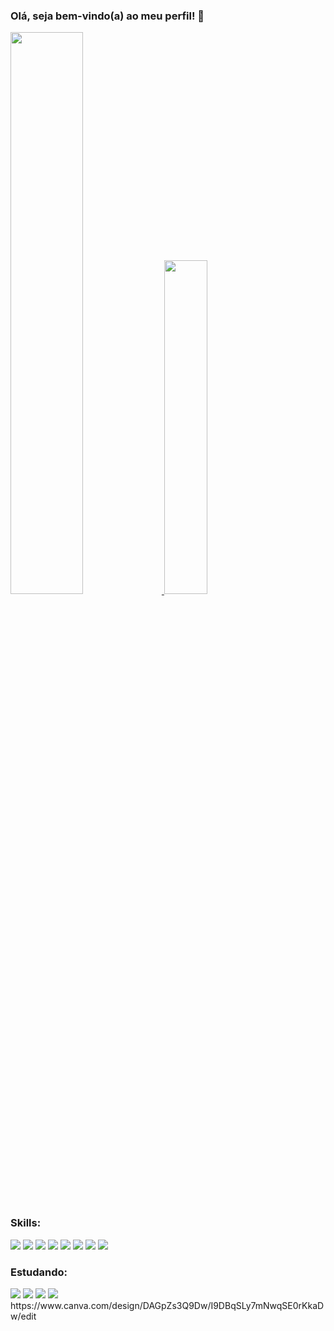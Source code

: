 ### Olá, seja bem-vindo(a) ao meu perfil! 👋

<a href="https://github.com/YuriEstevaoSales">
  <img width="48%" src="https://github-readme-stats.vercel.app/api?username=YuriEstevaoSales&theme=dark&show_icons=true" />
</a>
<a href="https://github.com/YuriEstevaoSales">
  <img width="37%" src="https://github-readme-stats.vercel.app/api/top-langs/?username=YuriEstevaoSales&theme=dark&layout=compact&langs_count=6" />
</a>

### Skills:
<div style="align: center">
  <img src="https://img.shields.io/badge/C-00599C?style=for-the-badge&logo=c&logoColor=white">
  <img src="https://img.shields.io/badge/C%2B%2B-00599C?style=for-the-badge&logo=c%2B%2B&logoColor=white">
  <img src="https://img.shields.io/badge/Java-ED8B00?style=for-the-badge&logo=openjdk&logoColor=white">
  <img src="https://img.shields.io/badge/HTML5-E34F26?style=for-the-badge&logo=html5&logoColor=white">
  <img src="https://img.shields.io/badge/CSS3-1572B6?style=for-the-badge&logo=css3&logoColor=white">
  <img src="https://img.shields.io/badge/JavaScript-F7DF1E?style=for-the-badge&logo=javascript&logoColor=black">
  <img src="https://img.shields.io/badge/TypeScript-007ACC?style=for-the-badge&logo=typescript&logoColor=white">
  <img src="https://img.shields.io/badge/React-20232A?style=for-the-badge&logo=react&logoColor=61DAFB">
</div>

### Estudando:
<div style="align: center">
  <img src="https://img.shields.io/badge/PHP-777BB4?style=for-the-badge&logo=php&logoColor=white">
  <img src="https://img.shields.io/badge/Bootstrap-563D7C?style=for-the-badge&logo=bootstrap&logoColor=white">
  <img src="https://img.shields.io/badge/TypeScript-007ACC?style=for-the-badge&logo=typescript&logoColor=white">
  <img src="https://img.shields.io/badge/Python-3776AB?style=for-the-badge&logo=python&logoColor=white">
</div>
https://www.canva.com/design/DAGpZs3Q9Dw/I9DBqSLy7mNwqSE0rKkaDw/edit
